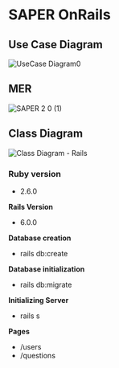 # SAPER OnRails

## Use Case Diagram

![UseCase Diagram0](https://user-images.githubusercontent.com/48556068/65174485-5e2b8180-da27-11e9-8bcb-20c194b6a364.png)

## MER

![SAPER 2 0 (1)](https://user-images.githubusercontent.com/48556068/65174518-697ead00-da27-11e9-9bf0-f963ef67975d.png)

## Class Diagram

![Class Diagram - Rails](https://user-images.githubusercontent.com/48556068/65173024-68984c00-da24-11e9-8238-65eb38ae478c.png)



### **Ruby version**
- 2.6.0

**Rails Version**
- 6.0.0

**Database creation**
- rails db:create

**Database initialization**
- rails db:migrate

**Initializing Server**
- rails s

**Pages**
- /users
- /questions
